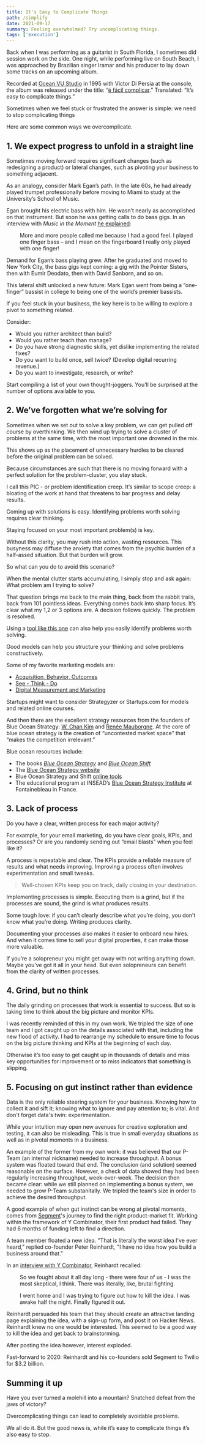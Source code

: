```yaml
---
title: It's Easy to Complicate Things
path: /simplify
date: 2021-09-17
summary: Feeling overwhelmed? Try uncomplicating things. 
tags: ['execution']
---
```


Back when I was performing as a guitarist in South Florida, I sometimes did session work on the side. One night, while performing live on South Beach, I was approached by Brazilian singer Iramar and his producer to lay down some tracks on an upcoming album. 

Recorded at <a href="https://www.mixonline.com/recording/ocean-vu-studio-373693" target="blank">Ocean VU Studio</a> in 1995 with Victor Di Persia at the console, the album was released under the title: “<a href="https://immub.org/artista/iramar" target="blank">é fácil complicar</a>.” Translated: “It’s easy to complicate things.”

Sometimes when we feel stuck or frustrated the answer is simple: we need to stop complicating things

Here are some common ways we overcomplicate.

## 1. We expect progress to unfold in a straight line

Sometimes moving forward requires significant changes (such as redesigning a product) or lateral changes, such as pivoting your business to something adjacent. 

As an analogy, consider Mark Egan’s path. In the late 60s, he had already played trumpet professionally before moving to Miami to study at the University’s School of Music.

Egan brought his electric bass with him. He wasn’t nearly as accomplished on that instrument. But soon he was getting calls to do bass gigs. In an interview with <em>Music in the Moment</em> <a href="http://markegan.com/wp-content/uploads/2014/05/Review-Mark-Egan-Music-in-the-Moment-July-2014.pdf" target="blank">he explained</a>: 

<div style="padding-left: 2.5em;"><p>More and more people called me because I had a good feel. I played one finger bass – and I mean on the fingerboard I really only played with one finger!</p></div>

Demand for Egan’s bass playing grew. After he graduated and moved to New York City, the bass gigs kept coming: a gig with the Pointer Sisters, then with Eumir Deodato, then with David Sanborn, and so on.

This lateral shift unlocked a new future: Mark Egan went from being a “one-finger” bassist in college to being one of the world’s premier bassists.

If you feel stuck in your business, the key here is to be willing to explore a pivot to something related.

Consider: 
* Would you rather architect than build? 
* Would you rather teach than manage?
* Do you have strong diagnostic skills, yet dislike implementing the related fixes?
* Do you want to build once, sell twice? (Develop digital recurring revenue.)
* Do you want to investigate, research, or write? 

Start compiling a list of your own thought-joggers. You’ll be surprised at the number of options available to you.

## 2. We’ve forgotten what we’re solving for

Sometimes when we set out to solve a key problem, we can get pulled off course by overthinking. We then wind up trying to solve a cluster of problems at the same time, with the most important one drowned in the mix.

This shows up as the placement of unnecessary hurdles to be cleared before the original problem can be solved.

Because circumstances are such that there is no moving forward with a perfect solution for the problem-cluster, you stay stuck.

I call this PIC - or problem identification creep. It’s similar to scope creep: a bloating of the work at hand that threatens to bar progress and delay results.

Coming up with solutions is easy. Identifying problems worth solving requires clear thinking. 

Staying focused on your most important problem(s) is key.

Without this clarity, you may rush into action, wasting resources. This busyness may diffuse the anxiety that comes from the psychic burden of a half-assed situation. But that burden will grow.

So what can you do to avoid this scenario? 

When the mental clutter starts accumulating, I simply stop and ask again: What problem am I trying to solve? 

That question brings me back to the main thing, back from the rabbit trails, back from 101 pointless ideas. Everything comes back into sharp focus. It’s clear what my 1,2 or 3 options are. A decision follows quickly. The problem is resolved.

Using a <a href="/business-priorities">tool like this one</a> can also help you easily identify problems worth solving. 

Good models can help you structure your thinking  and solve problems constructively.

Some of my favorite marketing models are:

* <a href="/acquisition-behavior-outcomes">Acquisition, Behavior, Outcomes</a>
* <a href="/see-think-do-model">See - Think - Do</a>
* <a href="/dmmm">Digital Measurement and Marketing</a>

Startups might want to consider Strategyzer or Startups.com for models and related online courses. 

And then there are the excellent strategy resources from the founders of Blue Ocean Strategy: <a href="https://www.insead.edu/faculty-research/faculty/w-chan-kim" target="blank">W. Chan Kim</a> and <a href="https://www.insead.edu/faculty-research/faculty/renee-mauborgne" target="blank">Renée Mauborgne</a>. At the core of blue ocean strategy is the creation of “uncontested market space” that “makes the competition irrelevant.”

Blue ocean resources include:
* The books <a href="https://www.amazon.com/Blue-Ocean-Strategy-Expanded-Uncontested/dp/B089DM3GZ9/" target="blank"><em>Blue Ocean Strategy</em></a> and <a href="https://www.amazon.com/Blue-Ocean-Shift-Competing-Confidence-ebook/dp/B01N2ZVA4J/" target="blank"><em>Blue Ocean Shift</em></a>
* The <a href="https://www.blueoceanstrategy.com/" target="blank">Blue Ocean Strategy website</a> 
* Blue Ocean Strategy and Shift <a href="https://www.blueoceanstrategy.com/tools/" target="blank">online tools</a>
* The educational program at INSEAD’s <a href="https://www.insead.edu/centres/blue-ocean-strategy" target="blank">Blue Ocean Strategy Institute</a> at Fontainebleau in France.


## 3. Lack of process

Do you have a clear, written process for each major activity?

For example, for your email marketing, do you have clear goals, KPIs, and processes? Or are you randomly sending out “email blasts” when you feel like it?

A process is repeatable and clear. The KPIs provide a reliable measure of results and what needs improving. Improving a process often involves experimentation and small tweaks. 

> Well-chosen KPIs keep you on track, daily closing in your destination. 

Implementing processes is simple. Executing them is a grind, but if the processes are sound, the grind is what produces results. 

Some tough love: if you can’t clearly describe what you’re doing, you don’t know what you’re doing. Writing produces clarity. 

Documenting your processes also makes it easier to onboard new hires. And when it comes time to sell your digital properties, it can make those more valuable.

If you’re a solopreneur you might get away with not writing anything down. Maybe you’ve got it all in your head. But even solopreneurs can benefit from the clarity of written processes.

## 4. Grind, but no think

The daily grinding on processes that work is essential to success. But so is taking time to think about the big picture and monitor KPIs.

I was recently reminded of this in my own work. We tripled the size of one team and I got caught up on the details associated with that, including the new flood of activity. I had to rearrange my schedule to ensure time to focus on the big picture thinking and KPIs at the beginning of each day.

Otherwise it’s too easy to get caught up in thousands of details and miss key opportunities for improvement or to miss indicators that something is slipping.

## 5. Focusing on gut instinct rather than evidence

Data is the only reliable steering system for your business. Knowing how to collect it and sift it; knowing what to ignore and pay attention to; is vital. And don't forget data's twin: experimentation.

While your intuition may open new avenues for creative exploration and testing, it can also be misleading. This is true in small everyday situations as well as in pivotal moments in a business. 

An example of the former from my own work: it was believed that our P-Team (an internal nickname) needed to increase throughput. A bonus system was floated toward that end. The conclusion (and solution) seemed reasonable on the surface. However, a check of data showed they had been regularly increasing throughput, week-over-week. The decision then became clear: while we still planned on implementing a bonus system, we needed to grow P-Team substanitally. We tripled the team's size in order to achieve the desired throughput.

A good example of when gut instinct can be wrong at pivotal moments, comes from <a href="https://segment.com/" target="blank">Segment</a>'s journey to find the right product-market fit. Working within the framework of Y Combinator, their first product had failed. They had 6 months of funding left to find a direction.

A team member floated a new idea. "That is literally the worst idea I've ever heard," replied co-founder Peter Reinhardt, "I have no idea how you build a business around that." 

In an <a href="https://www.youtube.com/watch?v=l-vfn97QTr0" target="blank">interview with Y Combinator</a>, Reinhardt recalled:

<div style="padding-left: 2.5em;"><p>So we fought about it all day long - there were four of us - I was the most skeptical, I think. There was literally, like, brutal fighting.</p></div>

<div style="padding-left: 2.5em;"><p>I went home and I was trying to figure out how to kill the idea. I was awake half the night. Finally figured it out.</p></div>

Reinhardt persuaded his team that they should create an attractive landing page explaining the idea, with a sign-up form, and post it on Hacker News. Reinhardt knew no one would be interested. This seemed to be a good way to kill the idea and get back to brainstorming.

After posting the idea however, interest exploded.

Fast-forward to 2020: Reinhardt and his co-founders sold Segment to Twilio for $3.2 billion.


## Summing it up

Have you ever turned a molehill into a mountain? Snatched defeat from the jaws of victory? 

Overcomplicating things can lead to completely avoidable problems. 

We all do it. But the good news is, while it’s easy to complicate things it’s also easy to stop. 
